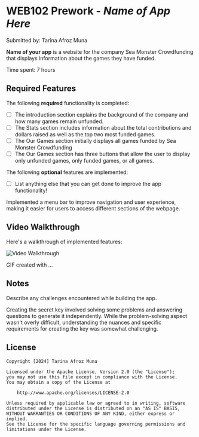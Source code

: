 # WEB102 Prework - *Name of App Here*

Submitted by: Tarina Afroz Muna 

**Name of your app** is a website for the company Sea Monster Crowdfunding that displays information about the games they have funded.

Time spent: 7 hours 

## Required Features

The following **required** functionality is completed:

* [ ] The introduction section explains the background of the company and how many games remain unfunded.
* [ ] The Stats section includes information about the total contributions and dollars raised as well as the top two most funded games.
* [ ] The Our Games section initially displays all games funded by Sea Monster Crowdfunding
* [ ] The Our Games section has three buttons that allow the user to display only unfunded games, only funded games, or all games.

The following **optional** features are implemented:

* [ ] List anything else that you can get done to improve the app functionality!

Implemented a menu bar to improve navigation and user experience, making it easier for users to access different sections of the webpage.

## Video Walkthrough

Here's a walkthrough of implemented features:

<img src='Sea Monster Crownfounding .gif' title='Video Walkthrough' width='' alt='Video Walkthrough' />

<!-- Replace this with whatever GIF tool you used! -->
GIF created with ...  
<!-- Recommended tools:
[Kap](https://getkap.co/) for macOS
[ScreenToGif](https://www.screentogif.com/) for Windows
[peek](https://github.com/phw/peek) for Linux. -->

## Notes

Describe any challenges encountered while building the app.

Creating the secret key involved solving some problems and answering questions to generate it independently. While the problem-solving aspect wasn't overly difficult, understanding the nuances and specific requirements for creating the key was somewhat challenging.

## License

    Copyright [2024] Tarina Afroz Muna

    Licensed under the Apache License, Version 2.0 (the "License");
    you may not use this file except in compliance with the License.
    You may obtain a copy of the License at

        http://www.apache.org/licenses/LICENSE-2.0

    Unless required by applicable law or agreed to in writing, software
    distributed under the License is distributed on an "AS IS" BASIS,
    WITHOUT WARRANTIES OR CONDITIONS OF ANY KIND, either express or implied.
    See the License for the specific language governing permissions and
    limitations under the License.
